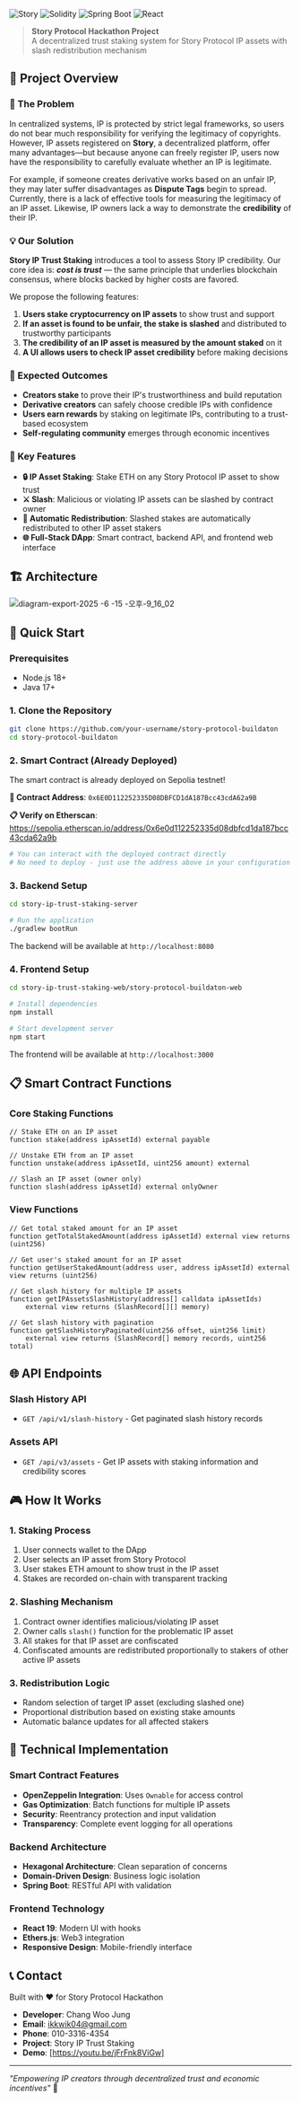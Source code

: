 ![Story](https://img.shields.io/badge/Story-v3-blue) ![Solidity](https://img.shields.io/badge/Solidity-^0.8.20-red) ![Spring Boot](https://img.shields.io/badge/Spring%20Boot-3.5.0-green) ![React](https://img.shields.io/badge/React-19.1.0-blue)

> **Story Protocol Hackathon Project**  
> A decentralized trust staking system for Story Protocol IP assets with slash redistribution mechanism

## 🎯 Project Overview

### 🚨 The Problem

In centralized systems, IP is protected by strict legal frameworks, so users do not bear much responsibility for verifying the legitimacy of copyrights. However, IP assets registered on **Story**, a decentralized platform, offer many advantages—but because anyone can freely register IP, users now have the responsibility to carefully evaluate whether an IP is legitimate.

For example, if someone creates derivative works based on an unfair IP, they may later suffer disadvantages as **Dispute Tags** begin to spread. Currently, there is a lack of effective tools for measuring the legitimacy of an IP asset. Likewise, IP owners lack a way to demonstrate the **credibility** of their IP.

### 💡 Our Solution

**Story IP Trust Staking** introduces a tool to assess Story IP credibility. Our core idea is: ***cost is trust*** — the same principle that underlies blockchain consensus, where blocks backed by higher costs are favored.

We propose the following features:
1. **Users stake cryptocurrency on IP assets** to show trust and support
2. **If an asset is found to be unfair, the stake is slashed** and distributed to trustworthy participants
3. **The credibility of an IP asset is measured by the amount staked** on it
4. **A UI allows users to check IP asset credibility** before making decisions

### 🎯 Expected Outcomes

- **Creators stake** to prove their IP's trustworthiness and build reputation
- **Derivative creators** can safely choose credible IPs with confidence
- **Users earn rewards** by staking on legitimate IPs, contributing to a trust-based ecosystem
- **Self-regulating community** emerges through economic incentives

### 🔑 Key Features

- **🔒 IP Asset Staking**: Stake ETH on any Story Protocol IP asset to show trust
- **⚔️ Slash**: Malicious or violating IP assets can be slashed by contract owner
- **🔄 Automatic Redistribution**: Slashed stakes are automatically redistributed to other IP asset stakers
- **🌐 Full-Stack DApp**: Smart contract, backend API, and frontend web interface

## 🏗️ Architecture
![diagram-export-2025 -6 -15 -오후-9_16_02](https://github.com/user-attachments/assets/4bfc6e6f-db50-4e61-bfb2-0f3e81943f64)



## 🚀 Quick Start

### Prerequisites

- Node.js 18+
- Java 17+

### 1. Clone the Repository

```bash
git clone https://github.com/your-username/story-protocol-buildaton
cd story-protocol-buildaton
```

### 2. Smart Contract (Already Deployed)

The smart contract is already deployed on Sepolia testnet!

**🔗 Contract Address**: `0x6E0D112252335D08DBFCD1dA187Bcc43cdA62a9B`

**📋 Verify on Etherscan**: https://sepolia.etherscan.io/address/0x6e0d112252335d08dbfcd1da187bcc43cda62a9b

```bash
# You can interact with the deployed contract directly
# No need to deploy - just use the address above in your configuration
```

### 3. Backend Setup

```bash
cd story-ip-trust-staking-server

# Run the application
./gradlew bootRun
```

The backend will be available at `http://localhost:8080`

### 4. Frontend Setup

```bash
cd story-ip-trust-staking-web/story-protocol-buildaton-web

# Install dependencies
npm install

# Start development server
npm start
```

The frontend will be available at `http://localhost:3000`

## 📋 Smart Contract Functions

### Core Staking Functions

```solidity
// Stake ETH on an IP asset
function stake(address ipAssetId) external payable

// Unstake ETH from an IP asset
function unstake(address ipAssetId, uint256 amount) external

// Slash an IP asset (owner only)
function slash(address ipAssetId) external onlyOwner
```

### View Functions

```solidity
// Get total staked amount for an IP asset
function getTotalStakedAmount(address ipAssetId) external view returns (uint256)

// Get user's staked amount for an IP asset
function getUserStakedAmount(address user, address ipAssetId) external view returns (uint256)

// Get slash history for multiple IP assets
function getIPAssetsSlashHistory(address[] calldata ipAssetIds) 
    external view returns (SlashRecord[][] memory)

// Get slash history with pagination
function getSlashHistoryPaginated(uint256 offset, uint256 limit) 
    external view returns (SlashRecord[] memory records, uint256 total)
```

## 🌐 API Endpoints

### Slash History API
- `GET /api/v1/slash-history` - Get paginated slash history records

### Assets API  
- `GET /api/v3/assets` - Get IP assets with staking information and credibility scores

## 🎮 How It Works

### 1. Staking Process
1. User connects wallet to the DApp
2. User selects an IP asset from Story Protocol
3. User stakes ETH amount to show trust in the IP asset
4. Stakes are recorded on-chain with transparent tracking

### 2. Slashing Mechanism
1. Contract owner identifies malicious/violating IP asset
2. Owner calls `slash()` function for the problematic IP asset
3. All stakes for that IP asset are confiscated
4. Confiscated amounts are redistributed proportionally to stakers of other active IP assets

### 3. Redistribution Logic
- Random selection of target IP asset (excluding slashed one)
- Proportional distribution based on existing stake amounts
- Automatic balance updates for all affected stakers

## 🔧 Technical Implementation

### Smart Contract Features

- **OpenZeppelin Integration**: Uses `Ownable` for access control
- **Gas Optimization**: Batch functions for multiple IP assets
- **Security**: Reentrancy protection and input validation
- **Transparency**: Complete event logging for all operations

### Backend Architecture

- **Hexagonal Architecture**: Clean separation of concerns
- **Domain-Driven Design**: Business logic isolation
- **Spring Boot**: RESTful API with validation

### Frontend Technology

- **React 19**: Modern UI with hooks
- **Ethers.js**: Web3 integration
- **Responsive Design**: Mobile-friendly interface

## 📞 Contact

Built with ❤️ for Story Protocol Hackathon

- **Developer**: Chang Woo Jung
- **Email**: ikkwik04@gmail.com
- **Phone**: 010-3316-4354
- **Project**: Story IP Trust Staking
- **Demo**: [https://youtu.be/jFrFnk8ViGw]

---

*"Empowering IP creators through decentralized trust and economic incentives"* 🚀
